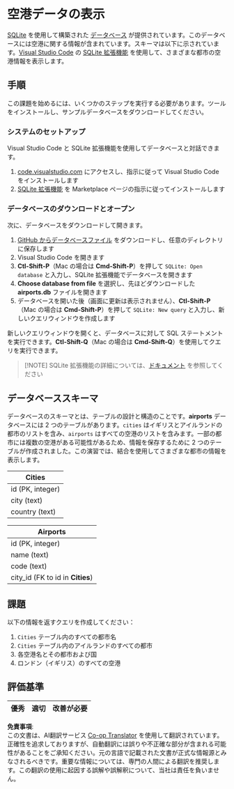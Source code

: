 <!--
CO_OP_TRANSLATOR_METADATA:
{
  "original_hash": "2f2d7693f28e4b2675f275e489dc5aac",
  "translation_date": "2025-08-25T16:17:50+00:00",
  "source_file": "2-Working-With-Data/05-relational-databases/assignment.md",
  "language_code": "ja"
}
-->
# 空港データの表示

[SQLite](https://sqlite.org/index.html) を使用して構築された [データベース](https://raw.githubusercontent.com/Microsoft/Data-Science-For-Beginners/main/2-Working-With-Data/05-relational-databases/airports.db) が提供されています。このデータベースには空港に関する情報が含まれています。スキーマは以下に示されています。[Visual Studio Code](https://code.visualstudio.com?WT.mc_id=academic-77958-bethanycheum) の [SQLite 拡張機能](https://marketplace.visualstudio.com/items?itemName=alexcvzz.vscode-sqlite&WT.mc_id=academic-77958-bethanycheum) を使用して、さまざまな都市の空港情報を表示します。

## 手順

この課題を始めるには、いくつかのステップを実行する必要があります。ツールをインストールし、サンプルデータベースをダウンロードしてください。

### システムのセットアップ

Visual Studio Code と SQLite 拡張機能を使用してデータベースと対話できます。

1. [code.visualstudio.com](https://code.visualstudio.com?WT.mc_id=academic-77958-bethanycheum) にアクセスし、指示に従って Visual Studio Code をインストールします
1. [SQLite 拡張機能](https://marketplace.visualstudio.com/items?itemName=alexcvzz.vscode-sqlite&WT.mc_id=academic-77958-bethanycheum) を Marketplace ページの指示に従ってインストールします

### データベースのダウンロードとオープン

次に、データベースをダウンロードして開きます。

1. [GitHub からデータベースファイル](https://raw.githubusercontent.com/Microsoft/Data-Science-For-Beginners/main/2-Working-With-Data/05-relational-databases/airports.db) をダウンロードし、任意のディレクトリに保存します
1. Visual Studio Code を開きます
1. **Ctl-Shift-P**（Mac の場合は **Cmd-Shift-P**）を押して `SQLite: Open database` と入力し、SQLite 拡張機能でデータベースを開きます
1. **Choose database from file** を選択し、先ほどダウンロードした **airports.db** ファイルを開きます
1. データベースを開いた後（画面に更新は表示されません）、**Ctl-Shift-P**（Mac の場合は **Cmd-Shift-P**）を押して `SQLite: New query` と入力し、新しいクエリウィンドウを作成します

新しいクエリウィンドウを開くと、データベースに対して SQL ステートメントを実行できます。**Ctl-Shift-Q**（Mac の場合は **Cmd-Shift-Q**）を使用してクエリを実行できます。

> [!NOTE] SQLite 拡張機能の詳細については、[ドキュメント](https://marketplace.visualstudio.com/items?itemName=alexcvzz.vscode-sqlite&WT.mc_id=academic-77958-bethanycheum) を参照してください

## データベーススキーマ

データベースのスキーマとは、テーブルの設計と構造のことです。**airports** データベースには 2 つのテーブルがあります。`cities` はイギリスとアイルランドの都市のリストを含み、`airports` はすべての空港のリストを含みます。一部の都市には複数の空港がある可能性があるため、情報を保存するために 2 つのテーブルが作成されました。この演習では、結合を使用してさまざまな都市の情報を表示します。

| Cities           |
| ---------------- |
| id (PK, integer) |
| city (text)      |
| country (text)   |

| Airports                         |
| -------------------------------- |
| id (PK, integer)                 |
| name (text)                      |
| code (text)                      |
| city_id (FK to id in **Cities**) |

## 課題

以下の情報を返すクエリを作成してください：

1. `Cities` テーブル内のすべての都市名
1. `Cities` テーブル内のアイルランドのすべての都市
1. 各空港名とその都市および国
1. ロンドン（イギリス）のすべての空港

## 評価基準

| 優秀 | 適切 | 改善が必要 |
| ---- | ---- | ---------- |

**免責事項**:  
この文書は、AI翻訳サービス [Co-op Translator](https://github.com/Azure/co-op-translator) を使用して翻訳されています。正確性を追求しておりますが、自動翻訳には誤りや不正確な部分が含まれる可能性があることをご承知ください。元の言語で記載された文書が正式な情報源とみなされるべきです。重要な情報については、専門の人間による翻訳を推奨します。この翻訳の使用に起因する誤解や誤解釈について、当社は責任を負いません。